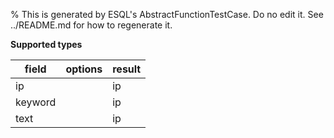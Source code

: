 % This is generated by ESQL's AbstractFunctionTestCase. Do no edit it. See ../README.md for how to regenerate it.

**Supported types**

| field | options | result |
| --- | --- | --- |
| ip | | ip |
| keyword | | ip |
| text | | ip |

